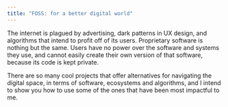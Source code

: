 ```yaml
---
title: "FOSS: for a better digital world"
---
```

The internet is plagued by advertising, dark patterns in UX design, and algorithms that intend to profit off of its users. Proprietary software is nothing but the same. Users have no power over the software and systems they use, and cannot easily create their own version of that software, because its code is kept private.

There are so many cool projects that offer alternatives for navigating the digital space, in terms of software, ecosystems and algorithms, and I intend to show you how to use some of the ones that have been most impactful to me.